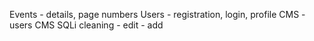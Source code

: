 Events - details, page numbers
Users - registration, login, profile
CMS - users
CMS SQLi cleaning - edit - add
